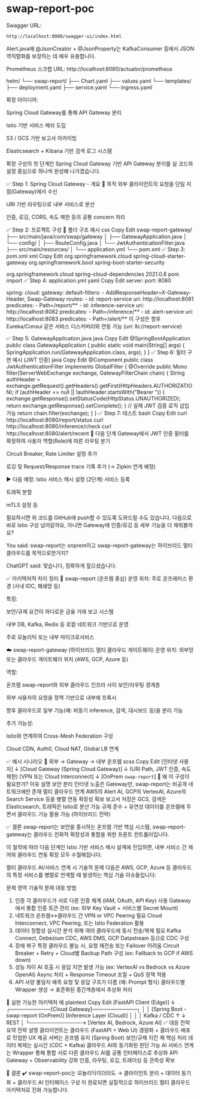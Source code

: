 # swap-report-poc
Swagger URL:

```bash
http://localhost:8080/swagger-ui/index.html
```
Alert.java에
@JsonCreator + @JsonProperty는 KafkaConsumer 등에서 JSON 역직렬화를 보장하는 데 매우 유용합니다.


 Prometheus 스크랩 URL: http://localhost:8080/actuator/prometheus

helm/
└── swap-report/
    ├── Chart.yaml
    ├── values.yaml
    └── templates/
        ├── deployment.yaml
        ├── service.yaml
        └── ingress.yaml

확장 아이디어:

Spring Cloud Gateway를 통해 API Gateway 분리

Istio 기반 서비스 메쉬 도입

S3 / GCS 기반 보고서 아카이빙

Elasticsearch + Kibana 기반 검색 로그 시스템


확장 구성의 첫 단계인 Spring Cloud Gateway 기반 API Gateway 분리를 실 코드와 설정 중심으로 하나씩 완성해 나가겠습니다.

✅ Step 1: Spring Cloud Gateway - 개요
🎯 목적
외부 클라이언트의 요청을 단일 지점(Gateway)에서 수신

URI 기반 라우팅으로 내부 서비스로 분산

인증, 로깅, CORS, 속도 제한 등의 공통 concern 처리

✅ Step 2: 프로젝트 구성
🔧 폴더 구조 예시
css
Copy
Edit
swap-report-gateway/
├── src/main/java/com/swap/gateway
│   ├── GatewayApplication.java
│   └── config/
│       ├── RouteConfig.java
│       └── JwtAuthenticationFilter.java
├── src/main/resources/
│   └── application.yml
└── pom.xml
✅ Step 3: pom.xml
xml
Copy
Edit
<project>
  <dependencies>
    <dependency>
      <groupId>org.springframework.cloud</groupId>
      <artifactId>spring-cloud-starter-gateway</artifactId>
    </dependency>
    <dependency>
      <groupId>org.springframework.boot</groupId>
      <artifactId>spring-boot-starter-security</artifactId>
    </dependency>
    <!-- Optional: Actuator, config client, etc -->
  </dependencies>

  <dependencyManagement>
    <dependencies>
      <dependency>
        <groupId>org.springframework.cloud</groupId>
        <artifactId>spring-cloud-dependencies</artifactId>
        <version>2021.0.8</version>
        <type>pom</type>
        <scope>import</scope>
      </dependency>
    </dependencies>
  </dependencyManagement>
</project>
✅ Step 4: application.yml
yaml
Copy
Edit
server:
  port: 8080

spring:
  cloud:
    gateway:
      default-filters:
        - AddResponseHeader=X-Gateway-Header, Swap-Gateway
      routes:
        - id: report-service
          uri: http://localhost:8081
          predicates:
            - Path=/report/**
        - id: inference-service
          uri: http://localhost:8082
          predicates:
            - Path=/inference/**
        - id: alert-service
          uri: http://localhost:8083
          predicates:
            - Path=/alert/**
이 구성은 향후 Eureka/Consul 같은 서비스 디스커버리와 연동 가능 (uri: lb://report-service)

✅ Step 5: GatewayApplication.java
java
Copy
Edit
@SpringBootApplication
public class GatewayApplication {
    public static void main(String[] args) {
        SpringApplication.run(GatewayApplication.class, args);
    }
}
✅ Step 6: 필터 구현 예시 (JWT 인증)
java
Copy
Edit
@Component
public class JwtAuthenticationFilter implements GlobalFilter {
    @Override
    public Mono<Void> filter(ServerWebExchange exchange, GatewayFilterChain chain) {
        String authHeader = exchange.getRequest().getHeaders().getFirst(HttpHeaders.AUTHORIZATION);
        if (authHeader == null || !authHeader.startsWith("Bearer ")) {
            exchange.getResponse().setStatusCode(HttpStatus.UNAUTHORIZED);
            return exchange.getResponse().setComplete();
        }
        // 실제 JWT 검증 로직 삽입 가능
        return chain.filter(exchange);
    }
}
✅ Step 7: 테스트
bash
Copy
Edit
curl http://localhost:8080/report/status
curl http://localhost:8080/inference/check
curl http://localhost:8080/alert/recent
📌 다음 단계
Gateway에서 JWT 인증 필터를 확장하여 사용자 역할(Role)에 따른 라우팅 분기

Circuit Breaker, Rate Limiter 설정 추가

로깅 및 Request/Response trace 기록 추가 (→ Zipkin 연계 예정)

▶ 다음 예정: Istio 서비스 메시 설정 (2단계)
서비스 등록

트래픽 분할

mTLS 설정 등

필요하시면 위 코드를 GitHub에 push할 수 있도록 도와드릴 수도 있습니다.
다음으로 바로 Istio 구성 넘어갈까요, 아니면 Gateway에 인증/로깅 등 세부 기능을 더 채워볼까요?







You said:
swap-report는 onprem이고 swap-report-gateway는 하이브리드 멀티 클라우드를 목적으로한거지?


ChatGPT said:
맞습니다, 정확하게 짚으셨습니다.

✅ 아키텍처적 차이 정리
🏢 swap-report (온프렘 중심)
운영 위치: 주로 온프레미스 환경 (사내 IDC, 폐쇄망 등)

특징:

보안/규제 요건이 까다로운 금융 거래 보고 시스템

내부 DB, Kafka, Redis 등 로컬 네트워크 기반으로 운영

주로 모놀리틱 또는 내부 마이크로서비스

☁️ swap-report-gateway (하이브리드 멀티 클라우드 게이트웨이)
운영 위치: 외부망 또는 클라우드 게이트웨이 위치 (AWS, GCP, Azure 등)

역할:

온프렘 swap-report와 외부 클라우드 인프라 사이 보안/라우팅 경계층

외부 사용자의 요청을 정책 기반으로 내부에 프록시

향후 클라우드로 일부 기능(예: 비동기 inference, 검색, 대시보드 등)을 분리 가능

추가 가능성:

Istio와 연계하여 Cross-Mesh Federation 구성

Cloud CDN, Auth0, Cloud NAT, Global LB 연계

✅ 예시 시나리오
🔐 외부 → Gateway → 내부 온프렘
scss
Copy
Edit
[인터넷 사용자]
   ↓
[Cloud Gateway (Spring Cloud Gateway)]
   ↓     (URI Path, JWT 인증, 속도 제한)
[VPN 또는 Cloud Interconnect]
   ↓
[OnPrem `swap-report`]
🧩 왜 이 구성이 필요한가?
이유	설명
보안 분리	인터넷 노출은 Gateway만, swap-report는 비공개 네트워크에만 존재
멀티 클라우드 연계	AWS의 Alert AI, GCP의 VertexAI, Azure의 Search Service 등을 병렬 연동
확장성 확보	보고서 저장은 GCS, 검색은 Elasticsearch, 트래픽은 Istio로 분산 가능
규제 준수 + 유연성	데이터를 온프렘에 두면서 클라우드 기능 활용 가능 (하이브리드 전략)

✅ 결론
swap-report는 보안을 중시하는 온프렘 기반 핵심 시스템,
swap-report-gateway는 클라우드 친화적 확장성과 통합을 위한 프론트 컨트롤러입니다.

이 철학에 따라 다음 단계인 Istio 기반 서비스 메시 설계에 진입하면, 내부 서비스 간 제어와 클라우드 연동 확장 모두 수월해집니다.


멀티 클라우드 AI/서비스 연계 시 기술적 문제
다음은 AWS, GCP, Azure 등 클라우드의 특정 서비스를 병렬로 연계할 때 발생하는 핵심 기술 이슈들입니다:

문제 영역	기술적 문제	대응 방법
1. 인증	각 클라우드가 서로 다른 인증 체계 (IAM, OAuth, API Key) 사용	Gateway에서 통합 인증 토큰 관리 (ex: 외부 Key Vault + 서비스별 Secret Mount)
2. 네트워크	온프렘↔클라우드 간 VPN or VPC Peering 필요	Cloud Interconnect, VPC Peering, 또는 Istio Federation 활용
3. 데이터 정합성	실시간 분석 위해 여러 클라우드에 동시 전송/복제 필요	Kafka Connect, Debezium CDC, AWS DMS, GCP Datastream 등으로 CDC 구성
4. 장애 복구	특정 클라우드 불능 시, 요청 재전송 또는 Failover 어려움	Circuit Breaker + Retry + Cloud별 Backup Path 구성 (ex: Fallback to GCP if AWS down)
5. 성능 차이	AI 호출 시 응답 지연 발생 가능 (ex: VertexAI vs Bedrock vs Azure OpenAI)	Async 처리 + Response Timeout 조절 + QoS 정책 적용
6. API 사양 불일치	예측 요청 및 응답 구조가 다름 (예: Prompt 형식)	클라우드별 Wrapper 생성 → 표준화된 중간계층에서 추상화 처리

🔧 실현 가능한 아키텍처 예
plaintext
Copy
Edit
              [FastAPI Client (Edge)]
                        ↓
         ┌───────────[Cloud Gateway]────────────┐
         │                                      │
   [Spring Boot - swap-report (OnPrem)]   [Inference Layer (Cloud)]
         │                                      │
         │   Kafka / CDC   ↑       ↓ REST       │
         └──────────────→ [Vertex AI, Bedrock, Azure AI]
✅ 대응 전략 요약
전략	설명
클라이언트는 클라우드 (FastAPI + Web UI)	경량화 + 클라우드 배포로 민첩한 UX 제공
서버는 온프렘 유지 (Spring Boot)	보안/규제 지킨 채 핵심 처리
데이터 복제는 실시간 (CDC + Kafka)	클라우드 AI와 동기화된 판단 가능
AI 서비스 연계는 Wrapper 통해 통합	서로 다른 클라우드 AI를 공통 인터페이스로 추상화
API Gateway + Observability 강화	인증, 라우팅, 로깅, 트레이싱 등 관측성 확보

🧩 결론
✔️ swap-report-poc는 모놀리딕이더라도
→ 클라이언트 분리 + 데이터 동기화 + 클라우드 AI 인터페이스 구성
이 완료되면 실질적으로 하이브리드 멀티 클라우드 아키텍처로 진화 가능합니다.
